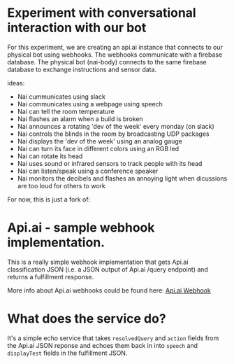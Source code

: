 # Experiment with conversational interaction with our bot

For this experiment, we are creating an api.ai instance that connects to our physical bot using webhooks.
The webhooks communicate with a firebase database. The physical bot (nai-body) connects to the same firebase database
to exchange instructions and sensor data.

ideas:

- Nai cummunicates using slack
- Nai communicates using a webpage using speech
- Nai can tell the room temperature
- Nai flashes an alarm when a build is broken
- Nai announces a rotating 'dev of the week' every monday (on slack)
- Nai controls the blinds in the room by broadcasting UDP packages
- Nai displays the 'dev of the week' using an analog gauge
- Nai can turn its face in different colors using an RGB led
- Nai can rotate its head
- Nai uses sound or infrared sensors to track people with its head
- Nai can listen/speak using a conference speaker
- Nai monitors the decibels and flashes an annoying light when dicussions are too loud for others to work


For now, this is just a fork of:

# Api.ai - sample webhook implementation.

This is a really simple webhook implementation that gets Api.ai classification JSON (i.e. a JSON output of Api.ai /query endpoint) and returns a fulfillment response.

More info about Api.ai webhooks could be found here:
[Api.ai Webhook](https://docs.api.ai/docs/webhook)

# What does the service do?
It's a simple echo service that takes `resolvedQuery` and `action` fields from the Api.ai JSON reponse and echoes them back in into `speech` and `displayTest` fields in the fulfillment JSON.
